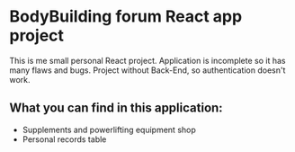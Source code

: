 # BodyBuilding forum React app project

This is me small personal React project. 
Application is incomplete so it has many flaws and bugs. 
Project without Back-End, so authentication doesn't work.

## What you can find in this application:

- Supplements and powerlifting equipment shop
- Personal records table
